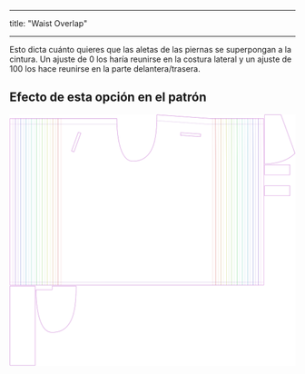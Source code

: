 - - -
title: "Waist Overlap"
- - -

Esto dicta cuánto quieres que las aletas de las piernas se superpongan a la cintura. Un ajuste de 0 los haría reunirse en la costura lateral y un ajuste de 100 los hace reunirse en la parte delantera/trasera.

## Efecto de esta opción en el patrón

![Esta imagen muestra el efecto de esta opción superponiendo varias variantes que tienen un valor diferente para esta opción](waralee_waistoverlap_sample.svg "Effect of this option on the pattern")
